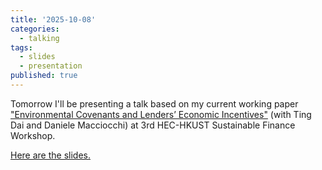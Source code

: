 ```yaml
---
title: '2025-10-08'
categories:
  - talking
tags:
  - slides
  - presentation 
published: true
---
```


Tomorrow I'll be presenting a talk based on my current working paper
["Environmental Covenants and Lenders’ Economic Incentives"](https://papers.ssrn.com/sol3/papers.cfm?abstract_id=5007113) (with
Ting Dai and Daniele Macciocchi) at 3rd HEC-HKUST Sustainable Finance Workshop.

[Here are the slides.](https://arthurhowardmorris.github.io/assets/slides/hkusthec/dmme_hkust_hec.pdf)
